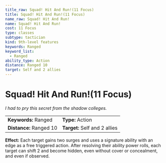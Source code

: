 ```yaml
---
title_raw: Squad! Hit And Run!(11 Focus)
title: Squad! Hit And Run!(11 Focus)
name_raw: Squad! Hit And Run!
name: Squad! Hit And Run!
cost: 11 Focus
type: classes
subtype: tactician
kind: 9th-level features
keywords: Ranged
keyword_list:
  - Ranged
ability_type: Action
distance: Ranged 10
target: Self and 2 allies
---
```


# Squad! Hit And Run!(11 Focus)

*I had to pry this secret from the shadow colleges.*

|                         |                               |
| :---------------------- | :---------------------------- |
| **Keywords:** Ranged    | **Type:** Action              |
| **Distance:** Ranged 10 | **Target:** Self and 2 allies |

**Effect:** Each target gains two surges and uses a signature ability with an edge as a free triggered action. After resolving their ability power rolls, each target can shift 2 and become hidden, even without cover or concealment, and even if observed.
